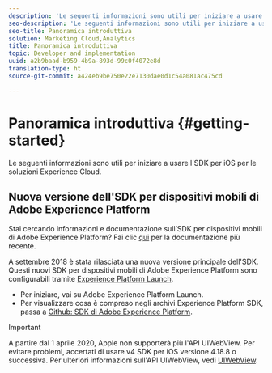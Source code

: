 ```yaml
---
description: 'Le seguenti informazioni sono utili per iniziare a usare l''SDK per iOS per le soluzioni Experience Cloud '
seo-description: 'Le seguenti informazioni sono utili per iniziare a usare l''SDK per iOS per le soluzioni Experience Cloud '
seo-title: Panoramica introduttiva
solution: Marketing Cloud,Analytics
title: Panoramica introduttiva
topic: Developer and implementation
uuid: a2b9baad-b959-4b9a-893d-99c0f4072e8d
translation-type: ht
source-git-commit: a424eb9be750e22e7130dae0d1c54a081ac475cd

---
```



# Panoramica introduttiva {#getting-started}

Le seguenti informazioni sono utili per iniziare a usare l&#39;SDK per iOS per le soluzioni Experience Cloud.

## Nuova versione dell&#39;SDK per dispositivi mobili di Adobe Experience Platform

Stai cercando informazioni e documentazione sull’SDK per dispositivi mobili di Adobe Experience Platform? Fai clic [qui](https://aep-sdks.gitbook.io/docs/) per la documentazione più recente.

A settembre 2018 è stata rilasciata una nuova versione principale dell&#39;SDK. Questi nuovi SDK per dispositivi mobili di Adobe Experience Platform sono configurabili tramite [Experience Platform Launch](https://www.adobe.com/it/experience-platform/launch.html).

* Per iniziare, vai su Adobe Experience Platform Launch.
* Per visualizzare cosa è compreso negli archivi Experience Platform SDK, passa a [Github: SDK di Adobe Experience Platform](https://github.com/Adobe-Marketing-Cloud/acp-sdks).

>[!IMPORTANT]
>
>A partire dal 1 aprile 2020, Apple non supporterà più l&#39;API UIWebView. Per evitare problemi, accertati di usare v4 SDK per iOS versione 4.18.8 o successiva. Per ulteriori informazioni sull&#39;API UIWebView, vedi [UIWebView](https://developer.apple.com/documentation/uikit/uiwebview).
